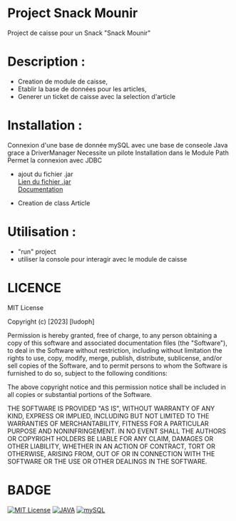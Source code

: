 # Project Snack Mounir

Project de caisse pour un Snack "Snack Mounir"

# Description :

- Creation de module de caisse,
- Etablir la base de données pour les articles,
- Generer un ticket de caisse avec la selection d'article

# Installation :

Connexion d'une base de donnée mySQL avec une base de conseole Java grace a DriverManager
Necessite un pilote
Installation dans le Module Path
Permet la connexion avec JDBC

- ajout du fichier .jar <br>
  <a href="https://dev.mysql.com/downloads/connector/j/" target="_blank">Lien du fichier .jar</a> <br>
  <a href="https://dev.mysql.com/doc/connector-j/8.0/en/connector-j-usagenotes-connect-drivermanager.html" target="_blank">Documentation</a>

- Creation de class Article

# Utilisation :

- "run" project
- utiliser la console pour interagir avec le module de caisse

# LICENCE

MIT License

Copyright (c) [2023] [ludoph]

Permission is hereby granted, free of charge, to any person obtaining a copy
of this software and associated documentation files (the "Software"), to deal
in the Software without restriction, including without limitation the rights
to use, copy, modify, merge, publish, distribute, sublicense, and/or sell
copies of the Software, and to permit persons to whom the Software is
furnished to do so, subject to the following conditions:

The above copyright notice and this permission notice shall be included in all
copies or substantial portions of the Software.

THE SOFTWARE IS PROVIDED "AS IS", WITHOUT WARRANTY OF ANY KIND, EXPRESS OR
IMPLIED, INCLUDING BUT NOT LIMITED TO THE WARRANTIES OF MERCHANTABILITY,
FITNESS FOR A PARTICULAR PURPOSE AND NONINFRINGEMENT. IN NO EVENT SHALL THE
AUTHORS OR COPYRIGHT HOLDERS BE LIABLE FOR ANY CLAIM, DAMAGES OR OTHER
LIABILITY, WHETHER IN AN ACTION OF CONTRACT, TORT OR OTHERWISE, ARISING FROM,
OUT OF OR IN CONNECTION WITH THE SOFTWARE OR THE USE OR OTHER DEALINGS IN THE
SOFTWARE.

# BADGE

[![MIT License](https://img.shields.io/badge/License-MIT-green.svg)](https://choosealicense.com/licenses/mit/)
[![JAVA](https://img.shields.io/badge/Java-ED8B00?style=for-the-badge&logo=openjdk&logoColor=white)](https://opensource.org/licenses/)
[![mySQL](https://img.shields.io/badge/MySQL-005C84?style=for-the-badge&logo=mysql&logoColor=white)](http://www.gnu.org/licenses/agpl-3.0)
